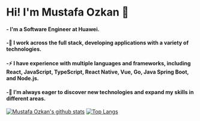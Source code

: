 # Hi! I'm Mustafa Ozkan 👋
#### - I'm a Software Engineer at Huawei.
#### -🔭 I work across the full stack, developing applications with a variety of technologies.
#### -⚡ I have experience with multiple languages and frameworks, including React, JavaScript, TypeScript, React Native, Vue, Go, Java Spring Boot, and Node.js.
#### -🌱 I’m always eager to discover new technologies and expand my skills in different areas.

[![Mustafa Ozkan's github stats](https://github-readme-stats.vercel.app/api?username=mustafaoezkan&count_private=true&show_icons=true&theme=cobalt&hide_rank=false)](https://github.com/anuraghazra/github-readme-stats)
[![Top Langs](https://github-readme-stats.vercel.app/api/top-langs/?username=mustafaoezkan&count_private=true&theme=cobalt&layout=compact)](https://github.com/anuraghazra/github-readme-stats)
